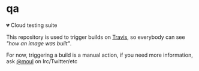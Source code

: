 # qa
:broken_heart: Cloud testing suite

This repository is used to trigger builds on [Travis](https://travis-ci.org/scaleway/qa), so everybody can see *"how an image was built"*.

For now, triggering a build is a manual action, if you need more information, ask [@moul](https://github.com/moul) on Irc/Twitter/etc
